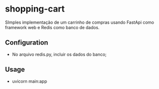 # shopping-cart
SImples implementação de um carrinho de compras usando FastApi como framework web e Redis como banco de dados.


## Configuration
- No arquivo redis.py, incluir os dados do banco;


## Usage
- uvicorn main:app
